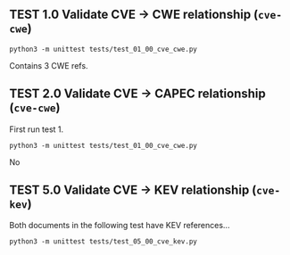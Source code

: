 

## TEST 1.0 Validate CVE -> CWE relationship (`cve-cwe`)

```shell
python3 -m unittest tests/test_01_00_cve_cwe.py
```

Contains 3 CWE refs.




## TEST 2.0 Validate CVE -> CAPEC relationship (`cve-cwe`)

First run test 1.

```shell
python3 -m unittest tests/test_01_00_cve_cwe.py
```

No


## TEST 5.0 Validate CVE -> KEV relationship (`cve-kev`)

Both documents in the following test have KEV references...

```shell
python3 -m unittest tests/test_05_00_cve_kev.py
```